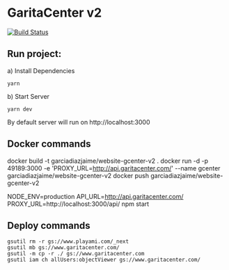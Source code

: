 # GaritaCenter v2

[![Build Status](https://travis-ci.org/garciadiazjaime/website-gcenter-v2.svg)](https://travis-ci.org/garciadiazjaime/website-gcenter-v2)

## Run project:
a) Install Dependencies

`yarn`

b) Start Server

`yarn dev`

By default server will run on http://localhost:3000


## Docker commands
docker build -t garciadiazjaime/website-gcenter-v2 .
docker run -d -p 49189:3000 -e 'PROXY_URL=http://api.garitacenter.com/' --name gcenter garciadiazjaime/website-gcenter-v2
docker push garciadiazjaime/website-gcenter-v2

NODE_ENV=production API_URL=http://api.garitacenter.com/ PROXY_URL=http://localhost:3000/api/ npm start


## Deploy commands
```
gsutil rm -r gs://www.playami.com/_next
gsutil mb gs://www.garitacenter.com/
gsutil -m cp -r ./ gs://www.garitacenter.com
gsutil iam ch allUsers:objectViewer gs://www.garitacenter.com/
```
